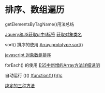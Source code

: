 # 排序、数组遍历
getElementsByTagName()用法总结

[Jquery和JS获取ul中li标签](http://www.cnblogs.com/weihengblogs/p/3961616.html)
[获取对象类名](http://www.cnblogs.com/blodfox777/archive/2008/08/19/1271611.html)

sort() 排序的使用
[Array.prototype.sort()](https://developer.mozilla.org/en-US/docs/Web/JavaScript/Reference/Global_Objects/Array/sort)

[javascript 对象数组排序](http://www.ghugo.com/javascript-sort-array-objects/)

forEach() 的使用
[ES5中新增的Array方法详细说明](http://www.zhangxinxu.com/wordpress/2013/04/es5%E6%96%B0%E5%A2%9E%E6%95%B0%E7%BB%84%E6%96%B9%E6%B3%95/)

自动运行 ()()
[(function(){})()c](https://segmentfault.com/q/1010000000197997)

[绑定的三种方法](http://www.itxueyuan.org/view/6338.html)
